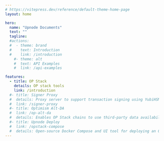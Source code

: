 ```yaml
---
# https://vitepress.dev/reference/default-theme-home-page
layout: home

hero:
  name: "Upnode Documents"
  text: ""
  tagline: 
  #actions:
  #  - theme: brand
  #    text: Introduction
  #    link: /introduction
    #- theme: alt
    #  text: API Examples
    #  link: /api-examples

features:
  - title: OP Stack
    details: OP stack tools
    link: /introduction
  #- title: Signer Proxy
  #  details: Proxy server to support transaction signing using YubiHSM2 hardware or AWS KMS signers
  #  link: /signer-proxy
  #- title: Optimism Alt-DA
  #  link: /op-alt-da
  #  details: Enables OP Stack chains to use third-party data availability providers
  #- title: Upnode Deploy
  #  link: /opstack-compose
  #  details: Open-source Docker Compose and UI tool for deploying an OP Stack chain
---
```


